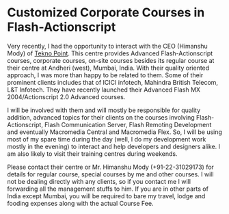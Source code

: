 # Customized Corporate Courses in Flash-Actionscript

Very recently, I had the opportunity to interact with the CEO (Himanshu Mody) of [Tekno Point](http://teknopoint.info/). This centre provides Advanced Flash-Actionscript courses, corporate courses, on-site courses besides its regular course at their centre at Andheri (west), Mumbai, India. With their quality oriented approach, I was more than happy to be related to them. Some of their prominent clients includes that of ICICI infotech, Mahindra British Telecom, L&T Infotech. They have recently launched their Advanced Flash MX 2004/Actionscript 2.0 Advanced courses.

I will be involved with them and will mostly be responsible for quality addition, advanced topics for their clients on the courses involving Flash-Actionscript, Flash Communication Server, Flash Remoting Development and eventually Macromedia Central and Macromedia Flex. So, I will be using most of my spare time during the day (well, I do my development work mostly in the evening) to interact and help developers and designers alike. I am also likely to visit their training centres during weekends.

Please contact their centre or Mr. Himanshu Mody (+91-22-31029173) for details for regular course, special courses by me and other courses. I will not be dealing directly with any clients, so if you contact me I will forwarding all the management stuffs to him. If you are in other parts of India except Mumbai, you will be required to bare my travel, lodge and fooding expenses along with the actual Course Fee.